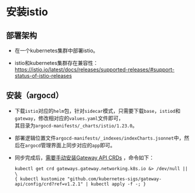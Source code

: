 # 安装istio


## 部署架构
- 在一个kubernetes集群中部署istio。

- istio和kubernetes集群存在兼容性：https://istio.io/latest/docs/releases/supported-releases/#support-status-of-istio-releases


## 安装（argocd）
- 下载`istio`对应的`helm`包，针对`sidecar`模式，只需要下载`base`，`istiod`和`gateway`，修改相对应的`values.yaml`文件即可，   
  其目录为`argocd-manifests/_charts/istio/1.23.0`。

- 部署逻辑位置文件`argocd-manifests/_indexes/indexCharts.jsonnet`中，然后在`argocd`管理界面上同步对应的`app`即可。

- 同步完成后，[需要手动安装Gateway API CRDs](https://istio.io/latest/docs/setup/getting-started/#gateway-api) ，命令如下：
  ```shell
  kubectl get crd gateways.gateway.networking.k8s.io &> /dev/null || \
  { kubectl kustomize "github.com/kubernetes-sigs/gateway-api/config/crd?ref=v1.2.1" | kubectl apply -f -; }
  ```
